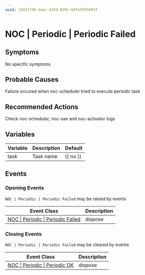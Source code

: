 ```yaml
---
uuid: 19331749-daac-435d-829c-b9fedf85603f
---
```

# NOC | Periodic | Periodic Failed

## Symptoms

No specific symptoms

## Probable Causes

Failure occured when noc-scheduler tried to execute periodic task

## Recommended Actions

Check noc-scheduler, noc-sae and noc-activator logs

## Variables

Variable | Description | Default
--- | --- | ---
task | Task name | {{ no }}

## Events

### Opening Events
`NOC | Periodic | Periodic Failed` may be raised by events

Event Class | Description
--- | ---
[NOC \| Periodic \| Periodic Failed](../../../event-classes/noc/periodic/periodic-failed.md) | dispose

### Closing Events
`NOC | Periodic | Periodic Failed` may be cleared by events

Event Class | Description
--- | ---
[NOC \| Periodic \| Periodic OK](../../../event-classes/noc/periodic/periodic-ok.md) | dispose
